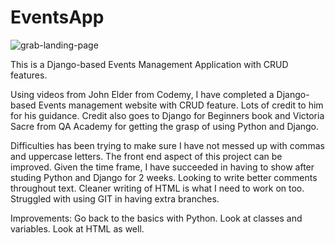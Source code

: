 # EventsApp

![grab-landing-page](https://github.com/Githublearner22/EventsGif/blob/master/Events%20App%20CRUD.gif)

This is a Django-based Events Management Application with CRUD features.

Using videos from John Elder from Codemy, I have completed a Django-based Events management website with CRUD feature. Lots of credit to him for his guidance. Credit also goes to Django for Beginners book and Victoria Sacre from QA Academy for getting the grasp of using Python and Django.

Difficulties has been trying to make sure I have not messed up with commas and uppercase letters. The front end aspect of this project can be improved. Given the time frame, I have succeeded in having to show after studing Python and Django for 2 weeks. Looking to write better comments throughout text. Cleaner writing of HTML is what I need to work on too. Struggled with using GIT in having extra branches.

Improvements:
Go back to the basics with Python. Look at classes and variables. Look at HTML as well.
